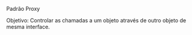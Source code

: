 Padrão Proxy

Objetivo: Controlar as chamadas a um objeto através de outro objeto de mesma interface.
